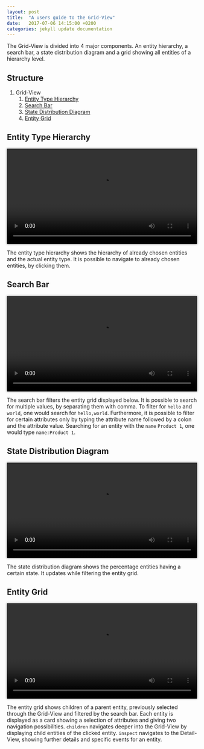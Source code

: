 ```yaml
---
layout: post
title:  "A users guide to the Grid-View"
date:   2017-07-06 14:15:00 +0200
categories: jekyll update documentation
---
```


The Grid-View is divided into 4 major components. An entity hierarchy, a search bar, a state distribution diagram and a grid showing all entities of a hierarchy level.

## Structure

1. Grid-View
    1. [Entity Type Hierarchy](#entity-type-hierarchy)
    1. [Search Bar](#search-bar)
    1. [State Distribution Diagram](#state-distribution-diagram)
    1. [Entity Grid](#entity-grid)

## Entity Type Hierarchy

<video style="width: 100%; height: auto; box-shadow: 0px 0px 5px #888888;" autoplay loop>
  <source src="/argos/resources/grid-view-hierarchy.webm" type="video/webm">
  Your browser does not support the video tag.
</video><p></p>

The entity type hierarchy shows the hierarchy of already chosen entities and the actual entity type. It is possible to navigate to already chosen entities, by clicking them.

## Search Bar

<video style="width: 100%; height: auto; box-shadow: 0px 0px 5px #888888;" autoplay loop>
  <source src="/argos/resources/grid-view-search-bar.webm" type="video/webm">
  Your browser does not support the video tag.
</video><p></p>

The search bar filters the entity grid displayed below. It is possible to search for multiple values, by separating them with comma. To filter for `hello` and `world`, one would search for `hello,world`. Furthermore, it is possible to filter for certain attributes only by typing the attribute name followed by a colon and the attribute value. Searching for an entity with the `name` `Product 1`, one would type `name:Product 1`.

## State Distribution Diagram

<video style="width: 100%; height: auto; box-shadow: 0px 0px 5px #888888;" autoplay loop>
  <source src="/argos/resources/grid-view-state-distribution-diagram.webm" type="video/webm">
  Your browser does not support the video tag.
</video><p></p>

The state distribution diagram shows the percentage entities having a certain state. It updates while filtering the entity grid.

## Entity Grid

<video style="width: 100%; height: auto; box-shadow: 0px 0px 5px #888888;" autoplay loop>
  <source src="/argos/resources/grid-view-entity-grid.webm" type="video/webm">
  Your browser does not support the video tag.
</video><p></p>

The entity grid shows children of a parent entity, previously selected through the Grid-View and filtered by the search bar. Each entity is displayed as a card showing a selection of attributes and giving two navigation possibilities. `children` navigates deeper into the Grid-View by displaying child entities of the clicked entity. `inspect` navigates to the Detail-View, showing further details and specific events for an entity.
